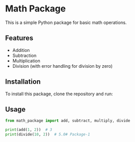 # Math Package

This is a simple Python package for basic math operations.

## Features

- Addition
- Subtraction
- Multiplication
- Division (with error handling for division by zero)

## Installation

To install this package, clone the repository and run:

## Usage
```python
from math_package import add, subtract, multiply, divide

print(add(1, 2))  # 3
print(divide(10, 2))  # 5.0#   P a c k a g e - 1  
 
